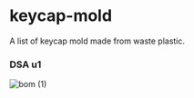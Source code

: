 # keycap-mold
A list of keycap mold made from waste plastic.

### DSA u1
![bom (1)](https://user-images.githubusercontent.com/63788611/177698335-cd5c8da7-b081-4747-8847-dc9a2805680f.svg)
